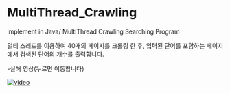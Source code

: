 # MultiThread_Crawling
implement in Java/ MultiThread Crawling Searching Program

멀티 스레드를 이용하여 40개의 페이지를 크롤링 한 후, 입력된 단어를 포함하는 페이지에서 검색된 단어의 개수를 출력합니다.

-실해 영상(누르면 이동합니다)

[![video](https://img.youtube.com/vi/T-t0mgdF-2Y/0.jpg)](https://www.youtube.com/watch?v=T-t0mgdF-2Y)
